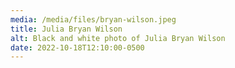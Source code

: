 ```yaml
---
media: /media/files/bryan-wilson.jpeg
title: Julia Bryan Wilson
alt: Black and white photo of Julia Bryan Wilson
date: 2022-10-18T12:10:00-0500
---
```

